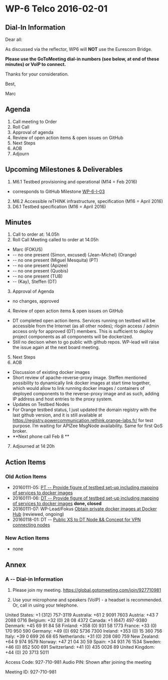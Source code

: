 # WP-6 Telco 2016-02-01

## Dial-In Information

Dear all:

As discussed via the reflector, WP6 will **NOT** use the Eurescom Bridge.

**Please use the GoToMeeting dial-in numbers (see below, at end of these minutes) or VoIP to connect.**

Thanks for your consideration. 

Best,

Marc



## Agenda

1. Call meeting to Order
2. Roll Call
3. Approval of agenda 
4. Review of open action items & open issues on GitHub
5. Next Steps
6. AOB
7. Adjourn

## Upcoming Milestones & Deliverables

1. M6.1 Testbed provisioning and operational (M14 = Feb 2016)
  * corresponds to GitHub Milestone [WP-6-I-03](https://github.com/reTHINK-project/testbeds/milestones/WP-6-I-03:%20%20Initial%20set-up%20of%20testbed%20nodes)
2. M6.2 Accessible reTHINK infrastructure, specification (M16 = April 2016)
3. D6.1 Testbed specification (M16 = April 2016)

## Minutes

1. Call to order at: 14.05h
2. Roll Call
Meeting called to order at 14.05h
  * Marc (FOKUS)
  * -- no one present (Simon, excused) (Jean-Michel) (Orange)
  * -- no one present (Miguel Mesquita) (PT)
  * -- no one present (Apizee)
  * -- no one present (Quobis)
  * -- no one present (TUB)
  * -- (Kay), Steffen (DT)
3. Approval of Agenda
 * no changes, approved
4. Review of open action items & open issues on GitHub
 * DT completed open action items.  Services running on testbed will be accessible from the Internet (as all other nodes); rlogin access / admin access only for approved (DT) members.  This is sufficient to deploy project components as all components will be dockerized.
 * Still no decison when to go public with github repos.  WP-lead will raise the issue again at the next board meeting.
5. Next Steps
6. AOB
 * Discussion of existing docker images
  * Short review of apache-reverse-proxy image.  Steffen mentioned possibility to dynamically link docker images at start time together, which would allow to link running docker images / containers of deployed components to the reverse-proxy image and as such, adding IP address and host entries to the proxy system.
 * Updates on Testbed Nodes
  *  For Orange testbed status, I just updated the domain registry with the last github version, and it is still available at https://registry.powercommunication.rethink.orange-labs.fr/ for test purpose.
I’m waiting for APIZee MsgNode availability. Same for first QoS broker.
 * **Next phone call Feb 8 **
7. Adjourned at 14:20h

## Action Items

### Old Action Items
* 20160111-05: [PT -- Provide figure of testbed set-up including mapping of services to docker images](https://github.com/reTHINK-project/testbeds/issues/26)
* 20160111-06: [DT -- Provide figure of testbed set-up including mapping of services to docker images](https://github.com/reTHINK-project/testbeds/issues/27) **done, closed**
* 20160111-07: WP-Lead/Fokus [Obtain private docker images at Docker Hub](https://github.com/reTHINK-project/testbeds/issues/29) (reviewed, ongoing)
* 20160118-01:  DT -- [Public XS to DT Node && Concept for VPN connecting nodes](https://github.com/reTHINK-project/testbeds/issues/30) 

### New Action Items

 * none

## Annex

### A -- Dial-in Information

1.  Please join my meeting.
https://global.gotomeeting.com/join/927710981

2.  Use your microphone and speakers (VoIP) - a headset is recommended. Or, call in using your telephone.

United States: +1 (312) 757-3119
Australia: +61 2 9091 7603
Austria: +43 7 2088 0716
Belgium: +32 (0) 28 08 4372
Canada: +1 (647) 497-9380
Denmark: +45 69 91 84 58
Finland: +358 (0) 931 58 1773
France: +33 (0) 170 950 590
Germany: +49 (0) 692 5736 7300
Ireland: +353 (0) 15 360 756
Italy: +39 0 699 26 68 65
Netherlands: +31 (0) 208 080 759
New Zealand: +64 9 974 9579
Norway: +47 21 04 30 59
Spain: +34 931 76 1534
Sweden: +46 (0) 852 500 691
Switzerland: +41 (0) 435 0026 89
United Kingdom: +44 (0) 20 3713 5011

Access Code: 927-710-981
Audio PIN: Shown after joining the meeting

Meeting ID: 927-710-981

